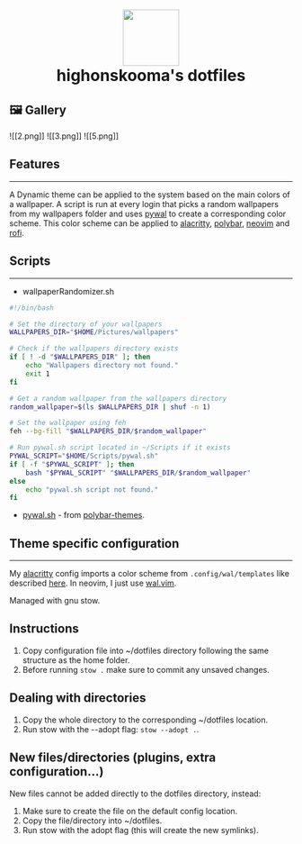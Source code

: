 <h1 align="center">
<img src="https://avatars.githubusercontent.com/u/49491057?v=4  " width="100px" />
<br>highonskooma's dotfiles<br>
</h1>

## 🖼️ Gallery

![[2.png]]
![[3.png]]
![[5.png]]

## Features
---
A Dynamic theme can be applied to the system based on the main colors of a wallpaper.
A script is run at every login that picks a random wallpapers from my wallpapers folder and uses [pywal](https://github.com/dylanaraps/pywal) to create a corresponding color scheme. This color scheme can be applied to [alacritty](https://alacritty.org/), [polybar](https://github.com/polybar/polybar), [neovim](https://neovim.io/) and [rofi](https://github.com/davatorium/rofi).

## Scripts
--- 
 -  wallpaperRandomizer.sh

```sh
#!/bin/bash

# Set the directory of your wallpapers
WALLPAPERS_DIR="$HOME/Pictures/wallpapers"

# Check if the wallpapers directory exists
if [ ! -d "$WALLPAPERS_DIR" ]; then
    echo "Wallpapers directory not found."
    exit 1
fi

# Get a random wallpaper from the wallpapers directory
random_wallpaper=$(ls $WALLPAPERS_DIR | shuf -n 1)

# Set the wallpaper using feh
feh --bg-fill "$WALLPAPERS_DIR/$random_wallpaper"

# Run pywal.sh script located in ~/Scripts if it exists
PYWAL_SCRIPT="$HOME/Scripts/pywal.sh"
if [ -f "$PYWAL_SCRIPT" ]; then
    bash "$PYWAL_SCRIPT" "$WALLPAPERS_DIR/$random_wallpaper"
else
    echo "pywal.sh script not found."
fi
```

 - [pywal.sh](.config/polybar/colorblocks/scripts/pywal.sh) - from [polybar-themes](https://github.com/adi1090x/polybar-themes).


## Theme specific configuration
---
My [alacritty](.config/alacritty/alacritty.toml) config imports a color scheme from `.config/wal/templates` like described [here](https://github.com/dylanaraps/pywal/pull/611#issuecomment-1922063972).
In neovim, I just use [wal.vim](https://github.com/dylanaraps/wal.vim).


Managed with gnu stow.

## Instructions 

1. Copy configuration file into ~/dotfiles directory following the same structure as the home folder.
2. Before running `stow .` make sure to commit any unsaved changes.

## Dealing with directories

1. Copy the whole directory to the corresponding ~/dotfiles location.
2. Run stow with the --adopt flag: `stow --adopt .`.

## New files/directories (plugins, extra configuration...)

New files cannot be added directly to the dotfiles directory, instead:

1. Make sure to create the file on the default config location.
2. Copy the file/directory into ~/dotfiles.
3. Run stow with the adopt flag (this will create the new symlinks).
